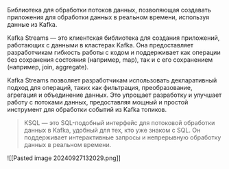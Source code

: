 Библиотека для обработки потоков данных, позволяющая создавать приложения для обработки данных в реальном времени, используя данные из Kafka.

Kafka Streams — это клиентская библиотека для создания приложений, работающих с данными в кластерах Kafka. Она предоставляет разработчикам гибкость работы с кодом и поддерживает как операции без сохранения состояния (например, map), так и с его сохранением (например, join, aggregate). 

Kafka Streams позволяет разработчикам использовать декларативный подход для операций, таких как фильтрация, преобразование, агрегация и объединение данных. Это упрощает разработку и улучшает работу с потоками данных, предоставляя мощный и простой инструмент для обработки событий из Kafka топиков.

>KSQL — это SQL-подобный интерфейс для потоковой обработки данных в Kafka, удобный для тех, кто уже знаком с SQL. Он поддерживает интерактивные запросы и непрерывную обработку данных в реальном времени.

![[Pasted image 20240927132029.png]]
